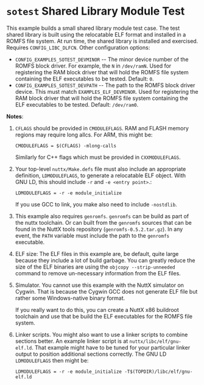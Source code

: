 `sotest` Shared Library Module Test
===================================

This example builds a small shared library module test case. The test
shared library is built using the relocatable ELF format and installed
in a ROMFS file system. At run time, the shared library is installed and
exercised. Requires `CONFIG_LIBC_DLFCN`. Other configuration options:

-   `CONFIG_EXAMPLES_SOTEST_DEVMINOR` -- The minor device number of the
    ROMFS block driver. For example, the `N` in `/dev/ramN`. Used for
    registering the RAM block driver that will hold the ROMFS file
    system containing the ELF executables to be tested. Default: `0`.
-   `CONFIG_EXAMPLES_SOTEST_DEVPATH` -- The path to the ROMFS block
    driver device. This must match `EXAMPLES_ELF_DEVMINOR`. Used for
    registering the RAM block driver that will hold the ROMFS file
    system containing the ELF executables to be tested. Default:
    `/dev/ram0`.

**Notes**:

1.  `CFLAGS` should be provided in `CMODULEFLAGS`. RAM and FLASH memory
    regions may require long allcs. For ARM, this might be:

        CMODULEFLAGS = $(CFLAGS) -mlong-calls

    Similarly for C++ flags which must be provided in `CXXMODULEFLAGS`.

2.  Your top-level `nuttx/Make.defs` file must also include an
    appropriate definition, `LDMODULEFLAGS`, to generate a relocatable
    ELF object. With GNU LD, this should include `-r` and
    `-e <entry point>`.:

        LDMODULEFLAGS = -r -e module_initialize

    If you use GCC to link, you make also need to include `-nostdlib`.

3.  This example also requires `genromfs`. `genromfs` can be build as
    part of the nuttx toolchain. Or can built from the `genromfs`
    sources that can be found in the NuttX tools repository
    (`genromfs-0.5.2.tar.gz`). In any event, the `PATH` variable must
    include the path to the `genromfs` executable.

4.  ELF size: The ELF files in this example are, be default, quite large
    because they include a lot of build garbage. You can greatly reduce
    the size of the ELF binaries are using the
    `objcopy --strip-unneeded` command to remove un-necessary
    information from the ELF files.

5.  Simulator. You cannot use this example with the NuttX simulator on
    Cygwin. That is because the Cygwin GCC does not generate ELF file
    but rather some Windows-native binary format.

    If you really want to do this, you can create a NuttX x86 buildroot
    toolchain and use that be build the ELF executables for the ROMFS
    file system.

6.  Linker scripts. You might also want to use a linker scripts to
    combine sections better. An example linker script is at
    `nuttx/libc/elf/gnu-elf.ld`. That example might have to be tuned for
    your particular linker output to position additional sections
    correctly. The GNU LD `LDMODULEFLAGS` then might be:

        LDMODULEFLAGS = -r -e module_initialize -T$(TOPDIR)/libc/elf/gnu-elf.ld
